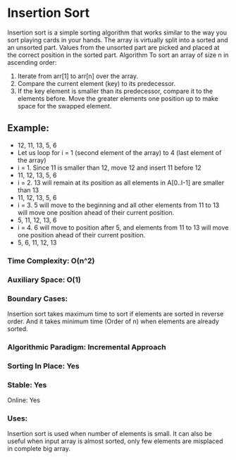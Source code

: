 # Insertion Sort
Insertion sort is a simple sorting algorithm that works similar to the way you sort playing cards in your hands. The array is virtually split into a sorted and an unsorted part. Values from the unsorted part are picked and placed at the correct position in the sorted part.
Algorithm 
To sort an array of size n in ascending order: 
1. Iterate from arr[1] to arr[n] over the array. 
2. Compare the current element (key) to its predecessor. 
3. If the key element is smaller than its predecessor, compare it to the elements before. Move the greater elements one position up to make space for the swapped element.
## Example: 
* 12, 11, 13, 5, 6
* Let us loop for i = 1 (second element of the array) to 4 (last element of the array)
* i = 1. Since 11 is smaller than 12, move 12 and insert 11 before 12 
* 11, 12, 13, 5, 6
* i = 2. 13 will remain at its position as all elements in A[0..I-1] are smaller than 13 
* 11, 12, 13, 5, 6
* i = 3. 5 will move to the beginning and all other elements from 11 to 13 will move one position ahead of their current position. 
* 5, 11, 12, 13, 6
* i = 4. 6 will move to position after 5, and elements from 11 to 13 will move one position ahead of their current position. 
* 5, 6, 11, 12, 13 

### Time Complexity: O(n^2) 
### Auxiliary Space: O(1)
### Boundary Cases: 
Insertion sort takes maximum time to sort if elements are sorted in reverse order. And it takes minimum time (Order of n) when elements are already sorted.
### Algorithmic Paradigm: Incremental Approach
### Sorting In Place: Yes
### Stable: Yes
Online: Yes
### Uses: 
Insertion sort is used when number of elements is small. It can also be useful when input array is almost sorted, only few elements are misplaced in complete big array.